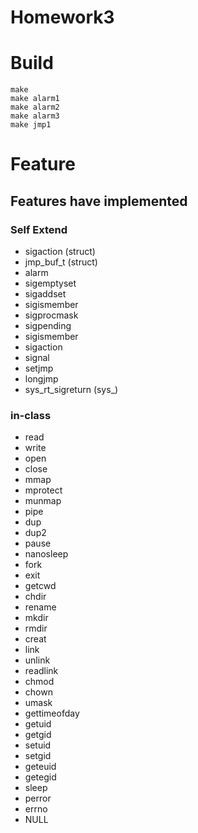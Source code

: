 # Homework3

# Build
```
make 
make alarm1
make alarm2
make alarm3
make jmp1
```

# Feature
## Features have implemented

### Self Extend
- sigaction (struct)
- jmp_buf_t (struct)
- alarm
- sigemptyset
- sigaddset
- sigismember
- sigprocmask
- sigpending
- sigismember
- sigaction
- signal
- setjmp
- longjmp
- sys_rt_sigreturn (sys_)

### in-class
- read
- write
- open
- close
- mmap
- mprotect
- munmap
- pipe
- dup
- dup2
- pause
- nanosleep
- fork
- exit
- getcwd
- chdir
- rename
- mkdir
- rmdir
- creat
- link
- unlink
- readlink
- chmod
- chown
- umask
- gettimeofday
- getuid
- getgid
- setuid
- setgid
- geteuid
- getegid
- sleep
- perror
- errno
- NULL